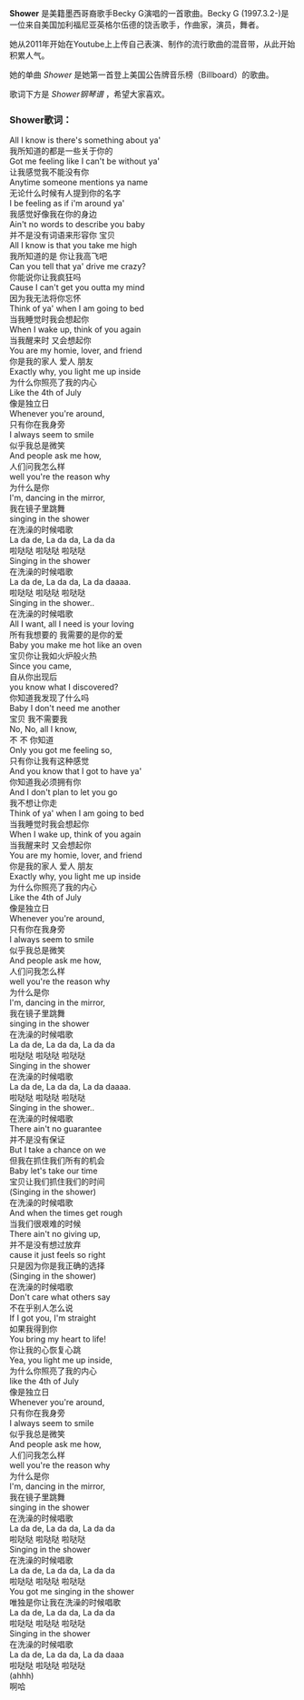 

**Shower** 是美籍墨西哥裔歌手Becky G演唱的一首歌曲。Becky G
(1997.3.2-)是一位来自美国加利福尼亚英格尔伍德的饶舌歌手，作曲家，演员，舞者。

  
她从2011年开始在Youtube上上传自己表演、制作的流行歌曲的混音带，从此开始积累人气。

  
她的单曲 _Shower_ 是她第一首登上美国公告牌音乐榜（Billboard）的歌曲。

  
歌词下方是 _Shower钢琴谱_ ，希望大家喜欢。

### Shower歌词：

All I know is there's something about ya'  
我所知道的都是一些关于你的  
Got me feeling like I can't be without ya'  
让我感觉我不能没有你  
Anytime someone mentions ya name  
无论什么时候有人提到你的名字  
I be feeling as if i'm around ya'  
我感觉好像我在你的身边  
Ain't no words to describe you baby  
并不是没有词语来形容你 宝贝  
All I know is that you take me high  
我所知道的是 你让我高飞吧  
Can you tell that ya' drive me crazy?  
你能说你让我疯狂吗  
Cause I can't get you outta my mind  
因为我无法将你忘怀  
Think of ya' when I am going to bed  
当我睡觉时我会想起你  
When I wake up, think of you again  
当我醒来时 又会想起你  
You are my homie, lover, and friend  
你是我的家人 爱人 朋友  
Exactly why, you light me up inside  
为什么你照亮了我的内心  
Like the 4th of July  
像是独立日  
Whenever you're around,  
只有你在我身旁  
I always seem to smile  
似乎我总是微笑  
And people ask me how,  
人们问我怎么样  
well you're the reason why  
为什么是你  
I'm, dancing in the mirror,  
我在镜子里跳舞  
singing in the shower  
在洗澡的时候唱歌  
La da de, La da da, La da da  
啦哒哒 啦哒哒 啦哒哒  
Singing in the shower  
在洗澡的时候唱歌  
La da de, La da da, La da daaaa.  
啦哒哒 啦哒哒 啦哒哒  
Singing in the shower..  
在洗澡的时候唱歌  
All I want, all I need is your loving  
所有我想要的 我需要的是你的爱  
Baby you make me hot like an oven  
宝贝你让我如火炉般火热  
Since you came,  
自从你出现后  
you know what I discovered?  
你知道我发现了什么吗  
Baby I don't need me another  
宝贝 我不需要我  
No, No, all I know,  
不 不 你知道  
Only you got me feeling so,  
只有你让我有这种感觉  
And you know that I got to have ya'  
你知道我必须拥有你  
And I don't plan to let you go  
我不想让你走  
Think of ya' when I am going to bed  
当我睡觉时我会想起你  
When I wake up, think of you again  
当我醒来时 又会想起你  
You are my homie, lover, and friend  
你是我的家人 爱人 朋友  
Exactly why, you light me up inside  
为什么你照亮了我的内心  
Like the 4th of July  
像是独立日  
Whenever you're around,  
只有你在我身旁  
I always seem to smile  
似乎我总是微笑  
And people ask me how,  
人们问我怎么样  
well you're the reason why  
为什么是你  
I'm, dancing in the mirror,  
我在镜子里跳舞  
singing in the shower  
在洗澡的时候唱歌  
La da de, La da da, La da da  
啦哒哒 啦哒哒 啦哒哒  
Singing in the shower  
在洗澡的时候唱歌  
La da de, La da da, La da daaaa.  
啦哒哒 啦哒哒 啦哒哒  
Singing in the shower..  
在洗澡的时候唱歌  
There ain't no guarantee  
并不是没有保证  
But I take a chance on we  
但我在抓住我们所有的机会  
Baby let's take our time  
宝贝让我们抓住我们的时间  
(Singing in the shower)  
在洗澡的时候唱歌  
And when the times get rough  
当我们很艰难的时候  
There ain't no giving up,  
并不是没有想过放弃  
cause it just feels so right  
只是因为你是我正确的选择  
(Singing in the shower)  
在洗澡的时候唱歌  
Don't care what others say  
不在乎别人怎么说  
If I got you, I'm straight  
如果我得到你  
You bring my heart to life!  
你让我的心恢复心跳  
Yea, you light me up inside,  
为什么你照亮了我的内心  
like the 4th of July  
像是独立日  
Whenever you're around,  
只有你在我身旁  
I always seem to smile  
似乎我总是微笑  
And people ask me how,  
人们问我怎么样  
well you're the reason why  
为什么是你  
I'm, dancing in the mirror,  
我在镜子里跳舞  
singing in the shower  
在洗澡的时候唱歌  
La da de, La da da, La da da  
啦哒哒 啦哒哒 啦哒哒  
Singing in the shower  
在洗澡的时候唱歌  
La da de, La da da, La da da  
啦哒哒 啦哒哒 啦哒哒  
You got me singing in the shower  
唯独是你让我在洗澡的时候唱歌  
La da de, La da da, La da da  
啦哒哒 啦哒哒 啦哒哒  
Singing in the shower  
在洗澡的时候唱歌  
La da de, La da da, La da daaa  
啦哒哒 啦哒哒 啦哒哒  
(ahhh)  
啊哈

